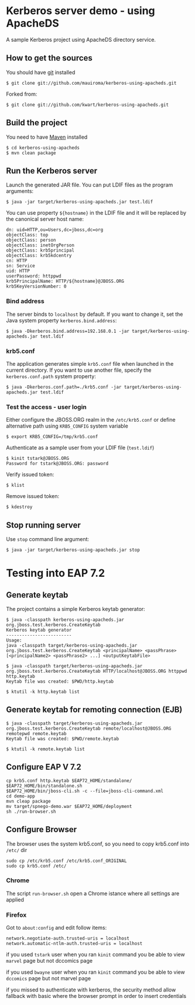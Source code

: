 # Kerberos server demo - using ApacheDS

A sample Kerberos project using ApacheDS directory service.

## How to get the sources

You should have [git](http://git-scm.com/) installed

	$ git clone git://github.com/mauiroma/kerberos-using-apacheds.git

Forked from:

	$ git clone git://github.com/kwart/kerberos-using-apacheds.git


## Build the project

You need to have [Maven](http://maven.apache.org/) installed

	$ cd kerberos-using-apacheds
	$ mvn clean package

## Run the Kerberos server

Launch the generated JAR file. You can put LDIF files as the program arguments:

	$ java -jar target/kerberos-using-apacheds.jar test.ldif

You can use property  `${hostname}` in the LDIF file and it will be replaced by the canonical server host name:

	dn: uid=HTTP,ou=Users,dc=jboss,dc=org
	objectClass: top
	objectClass: person
	objectClass: inetOrgPerson
	objectClass: krb5principal
	objectClass: krb5kdcentry
	cn: HTTP
	sn: Service
	uid: HTTP
	userPassword: httppwd
	krb5PrincipalName: HTTP/${hostname}@JBOSS.ORG
	krb5KeyVersionNumber: 0

### Bind address

The server binds to `localhost` by default. If you want to change it, set the Java system property `kerberos.bind.address`:

	$ java -Dkerberos.bind.address=192.168.0.1 -jar target/kerberos-using-apacheds.jar test.ldif

### krb5.conf

The application generates simple `krb5.conf` file when launched in the current directory. If you want to use another file,
specify the `kerberos.conf.path` system property:

	$ java -Dkerberos.conf.path=./krb5.conf -jar target/kerberos-using-apacheds.jar test.ldif

### Test the access - user login

Either configure the JBOSS.ORG realm in the `/etc/krb5.conf` or define alternative path using `KRB5_CONFIG` system variable

	$ export KRB5_CONFIG=/tmp/krb5.conf

Authenticate as a sample user from your LDIF file (`test.ldif`)

	$ kinit tstark@JBOSS.ORG
	Password for tstark@JBOSS.ORG: password

Verify issued token:

	$ klist

Remove issued token:

	$ kdestroy


## Stop running server

Use `stop` command line argument:

	$ java -jar target/kerberos-using-apacheds.jar stop

# Testing into EAP 7.2

## Generate keytab

The project contains a simple Kerberos keytab generator:

	$ java -classpath kerberos-using-apacheds.jar org.jboss.test.kerberos.CreateKeytab
	Kerberos keytab generator
	-------------------------
	Usage:
	java -classpath target/kerberos-using-apacheds.jar org.jboss.test.kerberos.CreateKeytab <principalName> <passPhrase> [<principalName2> <passPhrase2> ...] <outputKeytabFile>

	$ java -classpath target/kerberos-using-apacheds.jar org.jboss.test.kerberos.CreateKeytab HTTP/localhost@JBOSS.ORG httppwd http.keytab
	Keytab file was created: $PWD/http.keytab

	$ ktutil -k http.keytab list

## Generate keytab for remoting connection (EJB)

	$ java -classpath target/kerberos-using-apacheds.jar org.jboss.test.kerberos.CreateKeytab remote/localhost@JBOSS.ORG remotepwd remote.keytab
	Keytab file was created: $PWD/remote.keytab

	$ ktutil -k remote.keytab list


## Configure EAP V 7.2

	cp krb5.conf http.keytab $EAP72_HOME/standalone/
	$EAP72_HOME/bin/standalone.sh
	$EAP72_HOME/bin/jboss-cli.sh -c --file=jboss-cli-command.xml
	cd demo-app
	mvn cleap package
	mv target/spnego-demo.war $EAP72_HOME/deployment
	sh ./run-browser.sh

## Configure Browser

The browser uses the system krb5.conf, so you need to copy krb5.conf into `/etc/` dir

	sudo cp /etc/krb5.conf /etc/krb5.conf_ORIGINAL
	sudo cp krb5.conf /etc/

### Chrome
The script `run-browser.sh` open a Chrome istance where all settings are applied

### Firefox
Got to `about:config` and edit follow items:

	network.negotiate-auth.trusted-uris = localhost
	network.automatic-ntlm-auth.trusted-uris = localhost

if you used `tstark` user when you ran `kinit` command you be able to view `marvel` page but not dccomics page

if you used `bwayne` user when you ran `kinit` command you be able to view `dccomics` page but not marvel page

if you missed to authenticate with kerberos, the security method allow fallback with basic where the browser prompt in order to insert credentials